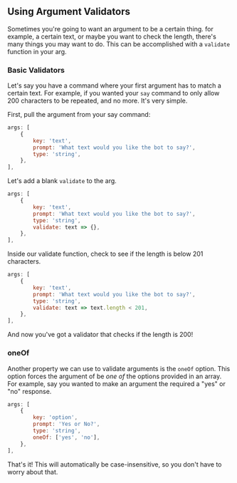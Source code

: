 ## Using Argument Validators

Sometimes you're going to want an argument to be a certain thing. for example, a certain text, or maybe you want to check the length, there's many things you may want to do. This can be accomplished with a `validate` function in your arg.


### Basic Validators

Let's say you have a command where your first argument has to match a certain text. For example, if you wanted your `say` command to only allow 200 characters to be repeated, and no more. It's very simple.

First, pull the argument from your say command:

<!-- eslint-skip -->

```js
args: [
	{
		key: 'text',
		prompt: 'What text would you like the bot to say?',
		type: 'string',
	},
],
```

Let's add a blank `validate` to the arg.

<!-- eslint-skip -->

```js
args: [
	{
		key: 'text',
		prompt: 'What text would you like the bot to say?',
		type: 'string',
		validate: text => {},
	},
],
```

Inside our validate function, check to see if the length is below 201 characters.

<!-- eslint-skip -->

```js
args: [
	{
		key: 'text',
		prompt: 'What text would you like the bot to say?',
		type: 'string',
		validate: text => text.length < 201,
	},
],
```

And now you've got a validator that checks if the length is 200!

### oneOf

Another property we can use to validate arguments is the `oneOf` option. This option forces the argument of be _one of_ the options provided in an array. For example, say you wanted to make an argument the required a "yes" or "no" response.

<!-- eslint-skip -->

```js
args: [
	{
		key: 'option',
		prompt: 'Yes or No?',
		type: 'string',
		oneOf: ['yes', 'no'],
	},
],
```

That's it! This will automatically be case-insensitive, so you don't have to worry about that.
